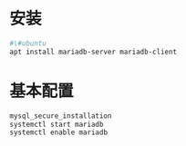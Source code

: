 # 安装

```Bash
#\#ubuntu
apt install mariadb-server mariadb-client
```

# 基本配置

```Bash
mysql_secure_installation
systemctl start mariadb
systemctl enable mariadb
```